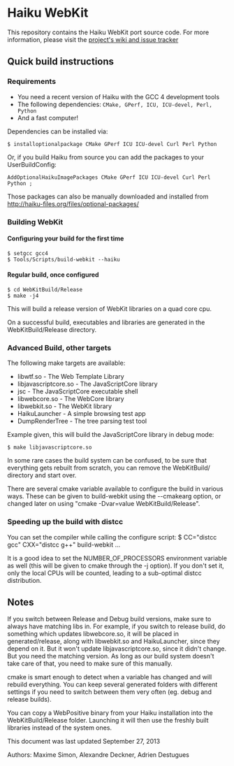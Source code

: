 # Haiku WebKit #

This repository contains the Haiku WebKit port source code.
For more information, please visit the [project's wiki and issue tracker](http://dev.haiku-os.org/)

## Quick build instructions ##

### Requirements ###

- You need a recent version of Haiku with the GCC 4 development tools
- The following dependencies: `CMake, GPerf, ICU, ICU-devel, Perl, Python`
- And a fast computer!

Dependencies can be installed via:

    $ installoptionalpackage CMake GPerf ICU ICU-devel Curl Perl Python

Or, if you build Haiku from source you can add the packages to your UserBuildConfig:

    AddOptionalHaikuImagePackages CMake GPerf ICU ICU-devel Curl Perl Python ;

Those packages can also be manually downloaded and installed from http://haiku-files.org/files/optional-packages/


### Building WebKit ###

#### Configuring your build for the first time ####
    $ setgcc gcc4
    $ Tools/Scripts/build-webkit --haiku

#### Regular build, once configured ####
    $ cd WebKitBuild/Release
    $ make -j4

This will build a release version of WebKit libraries on a quad core cpu.

On a successful build, executables and libraries are generated in the WebKitBuild/Release directory.


### Advanced Build, other targets ###

The following make targets are available:

- libwtf.so - The Web Template Library
- libjavascriptcore.so -  The JavaScriptCore library
- jsc	 - The JavaScriptCore executable shell
- libwebcore.so - The WebCore library
- libwebkit.so - The WebKit library
- HaikuLauncher - A simple browsing test app
- DumpRenderTree - The tree parsing test tool

Example given, this will build the JavaScriptCore library in debug mode:

    $ make libjavascriptcore.so

In some rare cases the build system can be confused, to be sure that everything gets rebuilt from scratch,
you can remove the WebKitBuild/ directory and start over.

There are several cmake variable available to configure the build in various ways.
These can be given to build-webkit using the --cmakearg option, or changed later on
using "cmake -Dvar=value WebKitBuild/Release".

### Speeding up the build with distcc ###

You can set the compiler while calling the configure script:
    $ CC="distcc gcc" CXX="distcc g++" build-webkit ...

It is a good idea to set the NUMBER_OF_PROCESSORS environment variable as well
(this will be given to cmake through the -j option). If you don't set it, only
the local CPUs will be counted, leading to a sub-optimal distcc distribution.

## Notes ##

If you switch between Release and Debug build versions, make sure to always
have matching libs in. For example, if you switch to release build, do something
which updates libwebcore.so, it will be placed in generated/release, along with
libwebkit.so and HaikuLauncher, since they depend on it. But it won't update
libjavascriptcore.so, since it didn't change. But you need the matching version.
As long as our build system doesn't take care of that, you need to make sure of
this manually.

cmake is smart enough to detect when a variable has changed and will rebuild everything.
You can keep several generated folders with different settings if you need to switch
between them very often (eg. debug and release builds).

You can copy a WebPositive binary from your Haiku installation into the
WebKitBuild/Release folder. Launching it will then use the freshly built
libraries instead of the system ones.

This document was last updated September 27, 2013

Authors: Maxime Simon, Alexandre Deckner, Adrien Destugues
